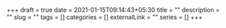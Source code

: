+++ 
draft = true
date = 2021-01-15T09:14:43+05:30
title = ""
description = ""
slug = "" 
tags = []
categories = []
externalLink = ""
series = []
+++
